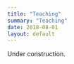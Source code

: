 ```yaml
---
title: "Teaching"
summary: "Teaching"
date: 2018-08-01
layout: default
---
```


Under construction.
